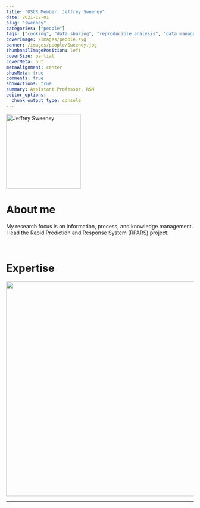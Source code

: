 ```yaml
---
title: "OSCR Member: Jeffrey Sweeney"
date: 2021-12-01
slug: "sweeney"
categories: ["people"]
tags: ["cooking", "data sharing", "reproducible analysis", "data management", "school-rsm"] # top 3 categories + unique + school
coverImage: /images/people.svg
banner: /images/people/Sweeney.jpg
thumbnailImagePosition: left
coverSize: partial
coverMeta: out
metaAlignment: center
showMeta: true
comments: true
showActions: true
summary: Assistant Professor, RSM
editor_options: 
  chunk_output_type: console
---
```

<!-- EMAIL -->
<p>
  <a href="mailto:sweeney@rsm.nl">
  <img border="0" alt="Jeffrey Sweeney" src="/images/people/Sweeney.jpg" width="200" height="200" align="center">
  </a>
</p>


<p align="center">
<!--  CV --> 
  <a href="https://www.rsm.nl/people/jeffrey-sweeney/" class="fa-solid fa-file" style="color:#000000;">
  </a> 

<!-- TWITTER 
  <a href="" class="fa-brands fa-x-twitter" style="color:#000000;">
  </a>
  -->

<!-- GOOGLE SCHOLAR
  <a href="" class="fa-brands fa-google-scholar" style="color:#000000;">
  </a>
  -->
  
<!-- RESEARCHGATE 
  <a href="" class="fa-brands fa-researchgate" style="color:#000000;">
  </a>
   --> 
  
<!-- LINKEDIN --> 
  <a href="https://www.linkedin.com/in/jeffrey-sweeney/" class="fa-brands fa-linkedin" style="color:#000000;">
  </a>  
  
  <!-- ORCID 
  <a href="" class="fa-brands fa-orcid" style="color:#000000;">
  </a> -->

<!-- PERSONAL WEBSITE 
  <a href="" class="fa-solid fa-link" style="color:#000000;">
  </a> -->

<!-- GITHUB 
  <a href="" class="fa-brands fa-github" style="color:#000000;"> 
  </a> -->
</p>


# About me

My research focus is on information, process, and knowledge management. I lead the Rapid Prediction and Response System (RPARS) project.

<BR>

# Expertise

<img src="{{< blogdown/postref >}}index_files/figure-html/radarPlot-1.png" width="576" />



***



